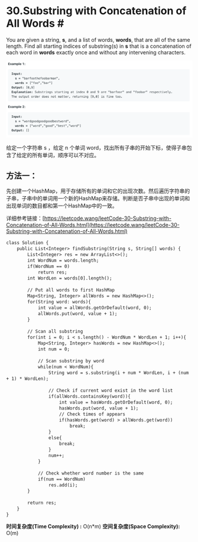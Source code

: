# 30.Substring with Concatenation of All Words \#

You are given a string, **s**, and a list of words, **words**, that are all of the same length. Find all starting indices of substring\(s\) in **s** that is a concatenation of each word in **words** exactly once and without any intervening characters.

![](.gitbook/assets/image%20%2827%29.png)

给定一个字符串 s ，给定 n 个单词 word，找出所有子串的开始下标，使得子串包含了给定的所有单词，顺序可以不对应。

## 方法一：

先创建一个HashMap，用于存储所有的单词和它的出现次数。然后遍历字符串的子串，子串中的单词用一个新的HashMap来存储。判断是否子串中出现的单词和出现单词的数目都和第一个HashMap中的一致。

详细参考链接：[https://leetcode.wang/leetCode-30-Substring-with-Concatenation-of-All-Words.html](https://leetcode.wang/leetCode-30-Substring-with-Concatenation-of-All-Words.html)

```text
class Solution {
    public List<Integer> findSubstring(String s, String[] words) {
        List<Integer> res = new ArrayList<>();
        int WordNum = words.length;
        if(WordNum == 0)
            return res;
        int WordLen = words[0].length();
        
        // Put all words to first HashMap
        Map<String, Integer> allWords = new HashMap<>();
        for(String word: words){
            int value = allWords.getOrDefault(word, 0);
            allWords.put(word, value + 1);
        }
        
        // Scan all substring
        for(int i = 0; i < s.length() - WordNum * WordLen + 1; i++){
            Map<String, Integer> hasWords = new HashMap<>();
            int num = 0;
            
            // Scan substring by word
            while(num < WordNum){
                String word = s.substring(i + num * WordLen, i + (num + 1) * WordLen);
                
                // Check if current word exist in the word list
                if(allWords.containsKey(word)){
                    int value = hasWords.getOrDefault(word, 0);
                    hasWords.put(word, value + 1);
                    // Check times of appears
                    if(hasWords.get(word) > allWords.get(word))
                        break;
                }
                else{
                    break;
                }
                num++;
            }
            
            // Check whether word number is the same
            if(num == WordNum)
                res.add(i);
        }
        
        return res;
    }
}
```

**时间复杂度\(Time Complexity\) :** O\(n\*m\)          **空间复杂度\(Space Complexity\):** O\(m\)

